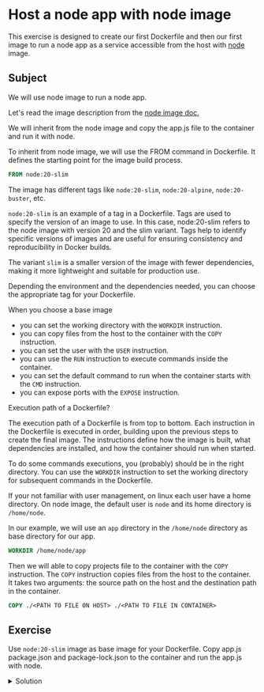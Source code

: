 # Host a node app with node image

This exercise is designed to create our first Dockerfile and then our first image to run a node app as a service accessible from the host with [node](https://hub.docker.com/_/node) image.

## Subject

We will use node image to run a node app.

Let's read the image description from the [node image doc.](https://hub.docker.com/_/node)

We will inherit from the node image and copy the app.js file to the container and run it with node.

To inherit from node image, we will use the FROM command in Dockerfile.
It defines the starting point for the image build process.
    
```Dockerfile
FROM node:20-slim
```

The image has different tags like `node:20-slim`, `node:20-alpine`, `node:20-buster`, etc.

`node:20-slim` is an example of a tag in a Dockerfile. Tags are used to specify the version of an image to use.
In this case, node:20-slim refers to the node image with version 20 and the slim variant.
Tags help to identify specific versions of images and are useful for ensuring consistency and reproducibility in Docker builds.

The variant `slim` is a smaller version of the image with fewer dependencies, making it more lightweight and suitable for production use.

Depending the environment and the dependencies needed, you can choose the appropriate tag for your Dockerfile.

When you choose a base image
- you can set the working directory with the `WORKDIR` instruction.
- you can copy files from the host to the container with the `COPY` instruction.
- you can set the user with the `USER` instruction.
- you can use the `RUN` instruction to execute commands inside the container.
- you can set the default command to run when the container starts with the `CMD` instruction.
- you can expose ports with the `EXPOSE` instruction.

Execution path of a Dockerfile?

The execution path of a Dockerfile is from top to bottom.
Each instruction in the Dockerfile is executed in order, building upon the previous steps to create the final image.
The instructions define how the image is built, what dependencies are installed, and how the container should run when started.

To do some commands executions, you (probably) should be in the right directory.
You can use the `WORKDIR` instruction to set the working directory for subsequent commands in the Dockerfile.

If your not familiar with user management, on linux each user have a home directory.
On node image, the default user is `node` and its home directory is `/home/node`.

In our example, we will use an `app` directory in the `/home/node` directory as base directory for our app.

```Dockerfile
WORKDIR /home/node/app
```

Then we will able to copy projects file to the container with the `COPY` instruction.
The `COPY` instruction copies files from the host to the container.
It takes two arguments: the source path on the host and the destination path in the container.
```Dockerfile
COPY ./<PATH TO FILE ON HOST> ./<PATH TO FILE IN CONTAINER>
```

## Exercise

Use `node:20-slim` image as base image for your Dockerfile.
Copy app.js package.json and package-lock.json to the container and run the app.js with node.

<details>
  <summary>Solution</summary>

```Dockerfile
FROM node:20-slim

WORKDIR /home/node/app

COPY ./app.js .
COPY package*.json .

RUN npm install --only=production

CMD ["node", "/home/node/app/app.js"]

EXPOSE 3000
```

```shell
docker build . -t my-no-app:v1 --no-cache
```

```shell
docker run --rm --init -p 3000:3000 my-no-app:v1
```

Visit [http://localhost:3000](http://localhost:3000) to see the app running.

</details>
